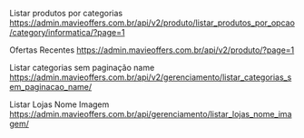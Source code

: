Listar produtos por categorias
https://admin.mavieoffers.com.br/api/v2/produto/listar_produtos_por_opcao/category/informatica/?page=1

Ofertas Recentes
https://admin.mavieoffers.com.br/api/v2/produto/?page=1

Listar categorias sem paginação name
https://admin.mavieoffers.com.br/api/v2/gerenciamento/listar_categorias_sem_paginacao_name/

Listar Lojas Nome Imagem
https://admin.mavieoffers.com.br/api/gerenciamento/listar_lojas_nome_imagem/
